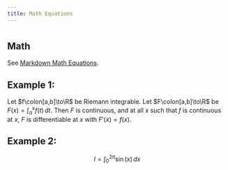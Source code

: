 ```yaml
---
title: Math Equations 
---
```


#
## Math
See [Markdown Math Equations](https://docusaurus.io/docs/markdown-features/math-equations).

## Example 1:

Let $f\colon[a,b]\to\R$ be Riemann integrable. Let $F\colon[a,b]\to\R$ be
$F(x)=\int_{a}^{x} f(t)\,dt$. Then $F$ is continuous, and at all $x$ such that
$f$ is continuous at $x$, $F$ is differentiable at $x$ with $F'(x)=f(x)$.


## Example 2:

$$
I = \int_0^{2\pi} \sin(x)\,dx
$$

